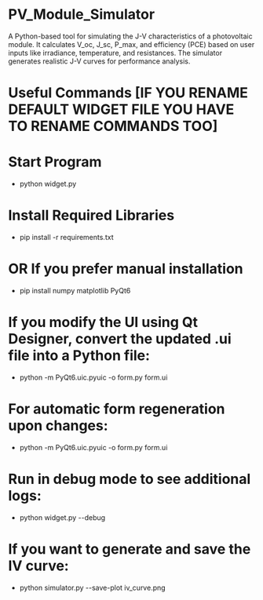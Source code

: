 # PV_Module_Simulator
A Python-based tool for simulating the J-V characteristics of a photovoltaic module. It calculates V_oc, J_sc, P_max, and efficiency (PCE) based on user inputs like irradiance, temperature, and resistances. The simulator generates realistic J-V curves for performance analysis.

# Useful Commands [IF YOU RENAME DEFAULT WIDGET FILE YOU HAVE TO RENAME COMMANDS TOO]

# Start Program
 - python widget.py

# Install Required Libraries
 - pip install -r requirements.txt

# OR If you prefer manual installation
 - pip install numpy matplotlib PyQt6

# If you modify the UI using Qt Designer, convert the updated .ui file into a Python file:
 - python -m PyQt6.uic.pyuic -o form.py form.ui

# For automatic form regeneration upon changes:
 - python -m PyQt6.uic.pyuic -o form.py form.ui

# Run in debug mode to see additional logs:
 - python widget.py --debug

# If you want to generate and save the IV curve:
 - python simulator.py --save-plot iv_curve.png
